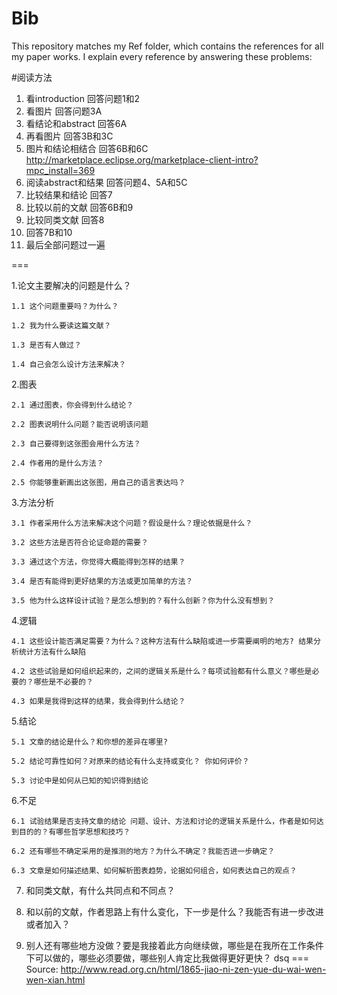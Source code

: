 # Bib
This repository matches my Ref folder, which contains the references for all my paper works. I explain every reference by answering these problems:

#阅读方法
1. 看introduction 回答问题1和2 
2. 看图片 回答问题3A 
3. 看结论和abstract 回答6A 
4. 再看图片 回答3B和3C 
5. 图片和结论相结合 回答6B和6C http://marketplace.eclipse.org/marketplace-client-intro?mpc_install=369
6. 阅读abstract和结果 回答问题4、5A和5C 
7. 比较结果和结论 回答7 
8. 比较以前的文献 回答6B和9 
9. 比较同类文献 回答8 
10. 回答7B和10 
11. 最后全部问题过一遍

===

1.论文主要解决的问题是什么？

	1.1	这个问题重要吗？为什么？
	
	1.2	我为什么要读这篇文献？ 
	
	1.3	是否有人做过？
	
	1.4	自己会怎么设计方法来解决？
	
2.图表

	2.1	通过图表，你会得到什么结论？
	
	2.2	图表说明什么问题？能否说明该问题  	
	
	2.3	自己要得到这张图会用什么方法？
	
	2.4	作者用的是什么方法？
	
	2.5	你能够重新画出这张图，用自己的语言表达吗？
	
3.方法分析
	
	3.1	作者采用什么方法来解决这个问题？假设是什么？理论依据是什么？
	
	3.2	这些方法是否符合论证命题的需要？
	
	3.3	通过这个方法，你觉得大概能得到怎样的结果？
	
	3.4	是否有能得到更好结果的方法或更加简单的方法？
	
	3.5	他为什么这样设计试验？是怎么想到的？有什么创新？你为什么没有想到？
	
4.逻辑

	4.1	这些设计能否满足需要？为什么？这种方法有什么缺陷或进一步需要阐明的地方? 结果分析统计方法有什么缺陷
		
	4.2	这些试验是如何组织起来的，之间的逻辑关系是什么？每项试验都有什么意义？哪些是必要的？哪些是不必要的？ 
		
	4.3	如果是我得到这样的结果，我会得到什么结论？
	
5.结论
	
	5.1	文章的结论是什么？和你想的差异在哪里?
	
	5.2	结论可靠性如何？对原来的结论有什么支持或变化？ 你如何评价？
	
	5.3	讨论中是如何从已知的知识得到结论

6.不足
	
	6.1	试验结果是否支持文章的结论 问题、设计、方法和讨论的逻辑关系是什么，作者是如何达到目的的？有哪些哲学思想和技巧？
		
	6.2	还有哪些不确定采用的是推测的地方？为什么不确定？我能否进一步确定？ 
	
	6.3	文章是如何描述结果、如何解析图表趋势，论据如何组合，如何表达自己的观点？
	
7.	和同类文献，有什么共同点和不同点？

8.	和以前的文献，作者思路上有什么变化，下一步是什么？我能否有进一步改进或者加入？

9.	别人还有哪些地方没做？要是我接着此方向继续做，哪些是在我所在工作条件下可以做的，哪些必须要做，哪些别人肯定比我做得更好更快？
dsq
===
Source: http://www.read.org.cn/html/1865-jiao-ni-zen-yue-du-wai-wen-wen-xian.html

